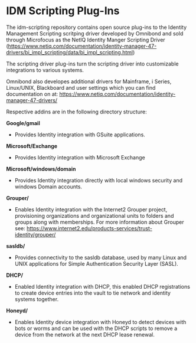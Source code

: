 # IDM Scripting Plug-Ins
The idm-scripting repository contains open source plug-ins to the Identity Management Scripting scritping driver developed by Omnibond and sold through Microfocus as the NetIQ Identity Manger Scripting Driver (https://www.netiq.com/documentation/identity-manager-47-drivers/bi_impl_scripting/data/bi_impl_scripting.html)

The scripting driver plug-ins turn the scripting driver into customizable integrations to various systems.

Omnibond also developes additional drivers for Mainframe, i Series, Linux/UNIX, Blackboard and user settings which you can find documentation on at: https://www.netiq.com/documentation/identity-manager-47-drivers/


Respective addins are in the following directory structure:

**Google/gmail**
- Provides Identity integration with GSuite applications.

**Microsoft/Exchange**
- Provides Identity integration with Microsoft Exchange 

**Microsoft/windows/domain**
- Provides Identity integration directly with local windows security and windows Domain accounts.

**Grouper/**
- Enables Identity integration with the Internet2 Grouper project, provisioning organizations and organizational units to folders and groups along with memberships.  For more information about Grouper see: https://www.internet2.edu/products-services/trust-identity/grouper/

**sasldb/**
- Provides connectivity to the sasldb database, used by many Linux and UNIX applications for Simple Authentication Security Layer (SASL).

**DHCP/**
- Enabled Identity integration with DHCP, this enabled DHCP registrations to create device entries into the vault to tie network and identity systems together.

**Honeyd/**
- Enables Identity device integration with Honeyd to detect devices with bots or worms and can be used with the DHCP scripts to remove a device from the network at the next DHCP lease renewal.
